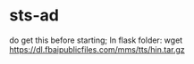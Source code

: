 # sts-ad

do get this before starting; In flask folder: wget https://dl.fbaipublicfiles.com/mms/tts/hin.tar.gz 


